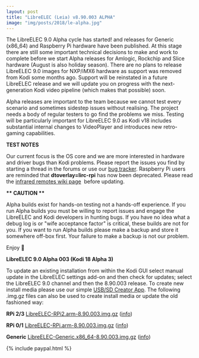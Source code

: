 ```yaml
---
layout: post
title: "LibreELEC (Leia) v8.90.003 ALPHA"
image: "img/posts/2018/le-alpha.jpg"
---
```


The LibreELEC 9.0 Alpha cycle has started! and releases for Generic (x86\_64) and Raspberry Pi hardware have been published. At this stage there are still some important technical decisions to make and work to complete before we start Alpha releases for Amlogic, Rockchip and Slice hardware (August is also holiday season). There are no plans to release LibreELEC 9.0 images for NXP/iMX6 hardware as support was removed from Kodi some months ago. Support will be reinstated in a future LibreELEC release and we will update you on progress with the next-generation Kodi video pipeline (which makes that possible) soon.

Alpha releases are important to the team because we cannot test every scenario and sometimes sidestep issues without realising. The project needs a body of regular testers to go find the problems we miss. Testing will be particularly important for LibreELEC 9.0 as Kodi v18 includes substantial internal changes to VideoPlayer and introduces new retro-gaming capabilities.

**TEST NOTES**

Our current focus is the OS core and we are more interested in hardware and driver bugs than Kodi problems. Please report the issues you find by starting a thread in the forums or use our [bug tracker](https://forum.libreelec.tv/core/ticketsystem/). Raspberry Pi users are reminded that **dtoverlay=lirc-rpi** has now been deprecated. Please read the [infrared remotes wiki page](https://wiki.libreelec.tv/infrared_remotes#important_changes_in_libreelec_90)  before updating.

**\*\* CAUTION \*\***

Alpha builds exist for hands-on testing not a hands-off experience. If you run Alpha builds you must be willing to report issues and engage the LibreELEC and Kodi developers in hunting bugs. If you have no idea what a debug log is or "wife acceptance factor" is critical, these builds are not for you. If you want to run Alpha builds please make a backup and store it somewhere off-box first. Your failure to make a backup is not our problem.

Enjoy 🙂

**LibreELEC 9.0 Alpha 003 (Kodi 18 Alpha 3)**

To update an existing installation from within the Kodi GUI select manual update in the LibreELEC settings add-on and then check for updates; select the LibreELEC 9.0 channel and then the 8.90.003 release. To create new install media please use our simple [USB/SD Creator App](https://libreelec.tv/downloads/). The following .img.gz files can also be used to create install media or update the old fashioned way:

**RPi 2/3** [LibreELEC-RPi2.arm-8.90.003.img.gz](http://releases.libreelec.tv/LibreELEC-RPi2.arm-8.90.003.img.gz) ([info](http://releases.libreelec.tv/LibreELEC-RPi2.arm-8.90.003.img.gz?mirrorlist))

**RPi 0/1** [LibreELEC-RPi.arm-8.90.003.img.gz](http://releases.libreelec.tv/LibreELEC-RPi.arm-8.90.003.img.gz) ([info](http://releases.libreelec.tv/LibreELEC-RPi.arm-8.90.003.img.gz?mirrorlist))

**Generic** [LibreELEC-Generic.x86\_64-8.90.003.img.gz](http://releases.libreelec.tv/LibreELEC-Generic.x86_64-8.90.003.img.gz) ([info](http://releases.libreelec.tv/LibreELEC-Generic.x86_64-8.90.003.img.gz?mirrorlist))

{% include paypal.html %}
